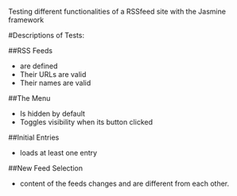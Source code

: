 
Testing different functionalities of a  RSSfeed site with the Jasmine framework

#Descriptions of Tests:

##RSS Feeds
 - are defined
 - Their URLs are valid
 - Their names are valid

##The Menu
 - Is hidden by default
 - Toggles visibility when its button clicked

##Initial Entries
 - loads at least one entry

##New Feed Selection
 - content of the feeds changes and are different from each other.